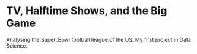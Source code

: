 # TV, Halftime Shows, and the Big Game
Analysing the Super_Bowl football league of the US. My first project in Data Science.
